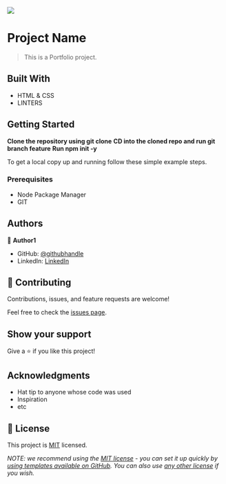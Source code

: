 ![](https://img.shields.io/badge/Microverse-blueviolet)

# Project Name

> This is a Portfolio project.


## Built With

- HTML & CSS
- LINTERS


## Getting Started

**Clone the repository using git clone**
**CD into the cloned repo and run git branch feature**
**Run npm init -y**

To get a local copy up and running follow these simple example steps.

### Prerequisites
- Node Package Manager
- GIT


## Authors
👤 **Author1**

- GitHub: [@githubhandle](https://github.com/Tamunokuro)
- LinkedIn: [LinkedIn](https://linkedin.com/in/joshua-blue-jack)

## 🤝 Contributing

Contributions, issues, and feature requests are welcome!

Feel free to check the [issues page](../../issues/).

## Show your support

Give a ⭐️ if you like this project!

## Acknowledgments

- Hat tip to anyone whose code was used
- Inspiration
- etc

## 📝 License

This project is [MIT](./LICENSE) licensed.

_NOTE: we recommend using the [MIT license](https://choosealicense.com/licenses/mit/) - you can set it up quickly by [using templates available on GitHub](https://docs.github.com/en/communities/setting-up-your-project-for-healthy-contributions/adding-a-license-to-a-repository). You can also use [any other license](https://choosealicense.com/licenses/) if you wish._
